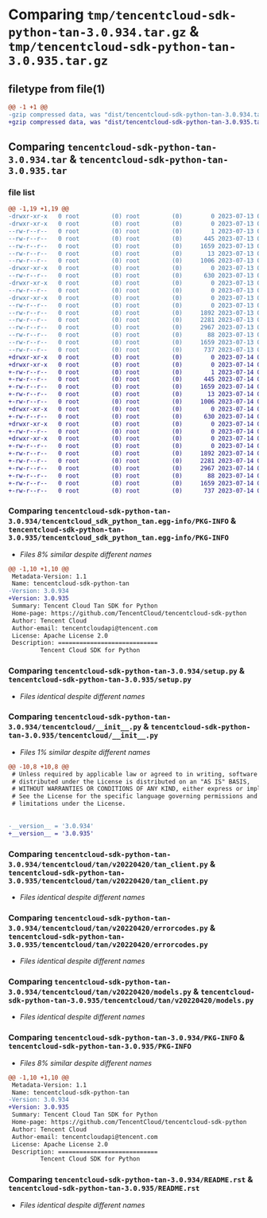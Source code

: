 # Comparing `tmp/tencentcloud-sdk-python-tan-3.0.934.tar.gz` & `tmp/tencentcloud-sdk-python-tan-3.0.935.tar.gz`

## filetype from file(1)

```diff
@@ -1 +1 @@
-gzip compressed data, was "dist/tencentcloud-sdk-python-tan-3.0.934.tar", last modified: Thu Jul 13 00:33:17 2023, max compression
+gzip compressed data, was "dist/tencentcloud-sdk-python-tan-3.0.935.tar", last modified: Fri Jul 14 00:38:21 2023, max compression
```

## Comparing `tencentcloud-sdk-python-tan-3.0.934.tar` & `tencentcloud-sdk-python-tan-3.0.935.tar`

### file list

```diff
@@ -1,19 +1,19 @@
-drwxr-xr-x   0 root         (0) root         (0)        0 2023-07-13 00:33:17.000000 tencentcloud-sdk-python-tan-3.0.934/
-drwxr-xr-x   0 root         (0) root         (0)        0 2023-07-13 00:33:17.000000 tencentcloud-sdk-python-tan-3.0.934/tencentcloud_sdk_python_tan.egg-info/
--rw-r--r--   0 root         (0) root         (0)        1 2023-07-13 00:33:17.000000 tencentcloud-sdk-python-tan-3.0.934/tencentcloud_sdk_python_tan.egg-info/dependency_links.txt
--rw-r--r--   0 root         (0) root         (0)      445 2023-07-13 00:33:17.000000 tencentcloud-sdk-python-tan-3.0.934/tencentcloud_sdk_python_tan.egg-info/SOURCES.txt
--rw-r--r--   0 root         (0) root         (0)     1659 2023-07-13 00:33:17.000000 tencentcloud-sdk-python-tan-3.0.934/tencentcloud_sdk_python_tan.egg-info/PKG-INFO
--rw-r--r--   0 root         (0) root         (0)       13 2023-07-13 00:33:17.000000 tencentcloud-sdk-python-tan-3.0.934/tencentcloud_sdk_python_tan.egg-info/top_level.txt
--rw-r--r--   0 root         (0) root         (0)     1006 2023-07-13 00:33:17.000000 tencentcloud-sdk-python-tan-3.0.934/setup.py
-drwxr-xr-x   0 root         (0) root         (0)        0 2023-07-13 00:33:17.000000 tencentcloud-sdk-python-tan-3.0.934/tencentcloud/
--rw-r--r--   0 root         (0) root         (0)      630 2023-07-13 00:33:17.000000 tencentcloud-sdk-python-tan-3.0.934/tencentcloud/__init__.py
-drwxr-xr-x   0 root         (0) root         (0)        0 2023-07-13 00:33:17.000000 tencentcloud-sdk-python-tan-3.0.934/tencentcloud/tan/
--rw-r--r--   0 root         (0) root         (0)        0 2023-07-13 00:33:17.000000 tencentcloud-sdk-python-tan-3.0.934/tencentcloud/tan/__init__.py
-drwxr-xr-x   0 root         (0) root         (0)        0 2023-07-13 00:33:17.000000 tencentcloud-sdk-python-tan-3.0.934/tencentcloud/tan/v20220420/
--rw-r--r--   0 root         (0) root         (0)        0 2023-07-13 00:33:17.000000 tencentcloud-sdk-python-tan-3.0.934/tencentcloud/tan/v20220420/__init__.py
--rw-r--r--   0 root         (0) root         (0)     1892 2023-07-13 00:33:17.000000 tencentcloud-sdk-python-tan-3.0.934/tencentcloud/tan/v20220420/tan_client.py
--rw-r--r--   0 root         (0) root         (0)     2281 2023-07-13 00:33:17.000000 tencentcloud-sdk-python-tan-3.0.934/tencentcloud/tan/v20220420/errorcodes.py
--rw-r--r--   0 root         (0) root         (0)     2967 2023-07-13 00:33:17.000000 tencentcloud-sdk-python-tan-3.0.934/tencentcloud/tan/v20220420/models.py
--rw-r--r--   0 root         (0) root         (0)       88 2023-07-13 00:33:17.000000 tencentcloud-sdk-python-tan-3.0.934/setup.cfg
--rw-r--r--   0 root         (0) root         (0)     1659 2023-07-13 00:33:17.000000 tencentcloud-sdk-python-tan-3.0.934/PKG-INFO
--rw-r--r--   0 root         (0) root         (0)      737 2023-07-13 00:33:17.000000 tencentcloud-sdk-python-tan-3.0.934/README.rst
+drwxr-xr-x   0 root         (0) root         (0)        0 2023-07-14 00:38:21.000000 tencentcloud-sdk-python-tan-3.0.935/
+drwxr-xr-x   0 root         (0) root         (0)        0 2023-07-14 00:38:21.000000 tencentcloud-sdk-python-tan-3.0.935/tencentcloud_sdk_python_tan.egg-info/
+-rw-r--r--   0 root         (0) root         (0)        1 2023-07-14 00:38:21.000000 tencentcloud-sdk-python-tan-3.0.935/tencentcloud_sdk_python_tan.egg-info/dependency_links.txt
+-rw-r--r--   0 root         (0) root         (0)      445 2023-07-14 00:38:21.000000 tencentcloud-sdk-python-tan-3.0.935/tencentcloud_sdk_python_tan.egg-info/SOURCES.txt
+-rw-r--r--   0 root         (0) root         (0)     1659 2023-07-14 00:38:21.000000 tencentcloud-sdk-python-tan-3.0.935/tencentcloud_sdk_python_tan.egg-info/PKG-INFO
+-rw-r--r--   0 root         (0) root         (0)       13 2023-07-14 00:38:21.000000 tencentcloud-sdk-python-tan-3.0.935/tencentcloud_sdk_python_tan.egg-info/top_level.txt
+-rw-r--r--   0 root         (0) root         (0)     1006 2023-07-14 00:38:20.000000 tencentcloud-sdk-python-tan-3.0.935/setup.py
+drwxr-xr-x   0 root         (0) root         (0)        0 2023-07-14 00:38:21.000000 tencentcloud-sdk-python-tan-3.0.935/tencentcloud/
+-rw-r--r--   0 root         (0) root         (0)      630 2023-07-14 00:38:20.000000 tencentcloud-sdk-python-tan-3.0.935/tencentcloud/__init__.py
+drwxr-xr-x   0 root         (0) root         (0)        0 2023-07-14 00:38:21.000000 tencentcloud-sdk-python-tan-3.0.935/tencentcloud/tan/
+-rw-r--r--   0 root         (0) root         (0)        0 2023-07-14 00:38:20.000000 tencentcloud-sdk-python-tan-3.0.935/tencentcloud/tan/__init__.py
+drwxr-xr-x   0 root         (0) root         (0)        0 2023-07-14 00:38:21.000000 tencentcloud-sdk-python-tan-3.0.935/tencentcloud/tan/v20220420/
+-rw-r--r--   0 root         (0) root         (0)        0 2023-07-14 00:38:20.000000 tencentcloud-sdk-python-tan-3.0.935/tencentcloud/tan/v20220420/__init__.py
+-rw-r--r--   0 root         (0) root         (0)     1892 2023-07-14 00:38:20.000000 tencentcloud-sdk-python-tan-3.0.935/tencentcloud/tan/v20220420/tan_client.py
+-rw-r--r--   0 root         (0) root         (0)     2281 2023-07-14 00:38:20.000000 tencentcloud-sdk-python-tan-3.0.935/tencentcloud/tan/v20220420/errorcodes.py
+-rw-r--r--   0 root         (0) root         (0)     2967 2023-07-14 00:38:20.000000 tencentcloud-sdk-python-tan-3.0.935/tencentcloud/tan/v20220420/models.py
+-rw-r--r--   0 root         (0) root         (0)       88 2023-07-14 00:38:21.000000 tencentcloud-sdk-python-tan-3.0.935/setup.cfg
+-rw-r--r--   0 root         (0) root         (0)     1659 2023-07-14 00:38:21.000000 tencentcloud-sdk-python-tan-3.0.935/PKG-INFO
+-rw-r--r--   0 root         (0) root         (0)      737 2023-07-14 00:38:20.000000 tencentcloud-sdk-python-tan-3.0.935/README.rst
```

### Comparing `tencentcloud-sdk-python-tan-3.0.934/tencentcloud_sdk_python_tan.egg-info/PKG-INFO` & `tencentcloud-sdk-python-tan-3.0.935/tencentcloud_sdk_python_tan.egg-info/PKG-INFO`

 * *Files 8% similar despite different names*

```diff
@@ -1,10 +1,10 @@
 Metadata-Version: 1.1
 Name: tencentcloud-sdk-python-tan
-Version: 3.0.934
+Version: 3.0.935
 Summary: Tencent Cloud Tan SDK for Python
 Home-page: https://github.com/TencentCloud/tencentcloud-sdk-python
 Author: Tencent Cloud
 Author-email: tencentcloudapi@tencent.com
 License: Apache License 2.0
 Description: ============================
         Tencent Cloud SDK for Python
```

### Comparing `tencentcloud-sdk-python-tan-3.0.934/setup.py` & `tencentcloud-sdk-python-tan-3.0.935/setup.py`

 * *Files identical despite different names*

### Comparing `tencentcloud-sdk-python-tan-3.0.934/tencentcloud/__init__.py` & `tencentcloud-sdk-python-tan-3.0.935/tencentcloud/__init__.py`

 * *Files 1% similar despite different names*

```diff
@@ -10,8 +10,8 @@
 # Unless required by applicable law or agreed to in writing, software
 # distributed under the License is distributed on an "AS IS" BASIS,
 # WITHOUT WARRANTIES OR CONDITIONS OF ANY KIND, either express or implied.
 # See the License for the specific language governing permissions and
 # limitations under the License.
 
 
-__version__ = '3.0.934'
+__version__ = '3.0.935'
```

### Comparing `tencentcloud-sdk-python-tan-3.0.934/tencentcloud/tan/v20220420/tan_client.py` & `tencentcloud-sdk-python-tan-3.0.935/tencentcloud/tan/v20220420/tan_client.py`

 * *Files identical despite different names*

### Comparing `tencentcloud-sdk-python-tan-3.0.934/tencentcloud/tan/v20220420/errorcodes.py` & `tencentcloud-sdk-python-tan-3.0.935/tencentcloud/tan/v20220420/errorcodes.py`

 * *Files identical despite different names*

### Comparing `tencentcloud-sdk-python-tan-3.0.934/tencentcloud/tan/v20220420/models.py` & `tencentcloud-sdk-python-tan-3.0.935/tencentcloud/tan/v20220420/models.py`

 * *Files identical despite different names*

### Comparing `tencentcloud-sdk-python-tan-3.0.934/PKG-INFO` & `tencentcloud-sdk-python-tan-3.0.935/PKG-INFO`

 * *Files 8% similar despite different names*

```diff
@@ -1,10 +1,10 @@
 Metadata-Version: 1.1
 Name: tencentcloud-sdk-python-tan
-Version: 3.0.934
+Version: 3.0.935
 Summary: Tencent Cloud Tan SDK for Python
 Home-page: https://github.com/TencentCloud/tencentcloud-sdk-python
 Author: Tencent Cloud
 Author-email: tencentcloudapi@tencent.com
 License: Apache License 2.0
 Description: ============================
         Tencent Cloud SDK for Python
```

### Comparing `tencentcloud-sdk-python-tan-3.0.934/README.rst` & `tencentcloud-sdk-python-tan-3.0.935/README.rst`

 * *Files identical despite different names*

